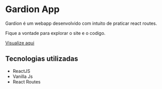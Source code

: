 # Gardion App
Gardion é um webapp desenvolvido com intuito de praticar react routes.

Fique a vontade para explorar o site e o codigo.

<a href='https://gardion.vercel.app/'>Visualize aqui</a>

## Tecnologias utilizadas
- ReactJS
- Vanilla Js
- React Routes
